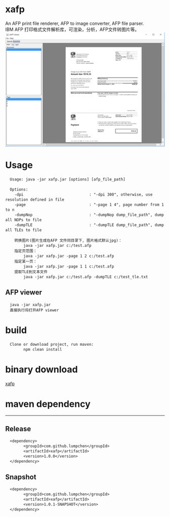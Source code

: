# xafp
An AFP print file renderer, AFP to image converter, AFP file parser. <br>
IBM AFP 打印格式文件解析库，可渲染，分析，AFP文件转图片等。<br>
<img src="./afpv.png" height="360" width="540">
# Usage
      Usage: java -jar xafp.jar [options] [afp_file_path]

      Options:
        -dpi                             : "-dpi 300", otherwise, use resolution defined in file
        -page                            : "-page 1 4", page number from 1 to n
        -dumpNop                         : "-dumpNop dump_file_path", dump all NOPs to file
        -dumpTLE                         : "-dumpTLE dump_file_path", dump all TLEs to file
        
        转换图片(图片生成在AFP 文件同目录下, 图片格式默认jpg)：
            java -jar xafp.jar c:/test.afp
        指定页范围：
            java -jar xafp.jar -page 1 2 c:/test.afp 
        指定某一页：
            java -jar xafp.jar -page 1 1 c:/test.afp 
        提取TLE到文本文件
            java -jar xafp.jar c:/test.afp -dumpTLE c:/test_tle.txt
## AFP viewer
      java -jar xafp.jar
      直接执行将打开AFP viewer
      
# build
      Clone or download project, run maven:
            npm clean install
# binary download
[xafp]("./dst/xafp.jar")
      
# maven dependency
------------------
## Release
      <dependency>
            <groupId>com.github.lumpchen</groupId>
            <artifactId>xafp</artifactId>
            <version>1.0.0</version>
      </dependency>
## Snapshot
      <dependency>
            <groupId>com.github.lumpchen</groupId>
            <artifactId>xafp</artifactId>
            <version>1.0.1-SNAPSHOT</version>
      </dependency>
